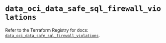 # `data_oci_data_safe_sql_firewall_violations`

Refer to the Terraform Registry for docs: [`data_oci_data_safe_sql_firewall_violations`](https://registry.terraform.io/providers/hashicorp/oci/7.19.0/docs/data-sources/data_safe_sql_firewall_violations).
